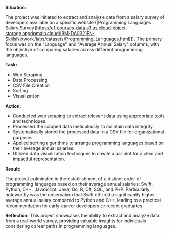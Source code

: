 **Situation:**

The project was initiated to extract and analyze data from a salary survey of developers available on a specific website ([Programming Languages Salary Survey(https://cf-courses-data.s3.us.cloud-object-storage.appdomain.cloud/IBM-DA0321EN-SkillsNetwork/labs/datasets/Programming_Languages.html)]). The primary focus was on the "Language" and "Average Annual Salary" columns, with the objective of comparing salaries across different programming languages.

**Task:**

- Web Scraping
- Data Processing
- CSV File Creation
- Sorting
- Visualization

**Action:**
- Conducted web scraping to extract relevant data using appropriate tools and techniques.
- Processed the scraped data meticulously to maintain data integrity.
- Systematically stored the processed data in a CSV file for organizational purposes.
- Applied sorting algorithms to arrange programming languages based on their average annual salaries.
- Utilized data visualization techniques to create a bar plot for a clear and impactful representation.

**Result:**

The project culminated in the establishment of a distinct order of programming languages based on their average annual salaries: Swift, Python, C++, JavaScript, Java, Go, R, C#, SQL, and PHP. Particularly noteworthy was the observation that Swift offered a significantly higher average annual salary compared to Python and C++, leading to a practical recommendation for early-career developers or recent graduates.

**Reflection:**
This project showcases the ability to extract and analyze data from a real-world survey, providing valuable insights for individuals considering career paths in programming languages.

